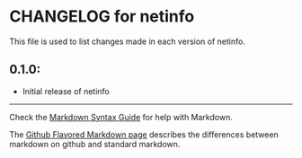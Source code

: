 # CHANGELOG for netinfo

This file is used to list changes made in each version of netinfo.

## 0.1.0:

* Initial release of netinfo

- - - 
Check the [Markdown Syntax Guide](http://daringfireball.net/projects/markdown/syntax) for help with Markdown.

The [Github Flavored Markdown page](http://github.github.com/github-flavored-markdown/) describes the differences between markdown on github and standard markdown.
